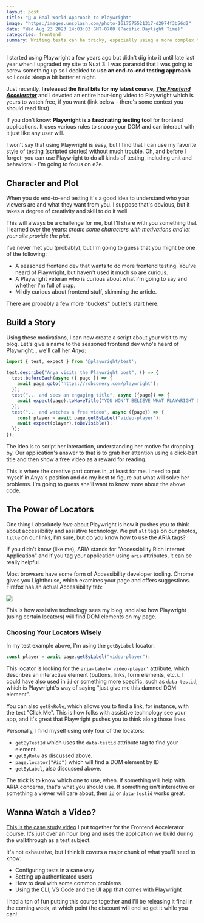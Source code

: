 ```yaml
---
layout: post
title: "🤖 A Real World Approach to Playwright"
image: "https:/images.unsplash.com/photo-1617575521317-d2974f3b56d2"
date: "Wed Aug 23 2023 14:03:03 GMT-0700 (Pacific Daylight Time)"
categories: frontend
summary: Writing tests can be tricky, especially using a more complex tool like Playwright. I took some time and dug in over the last year and I'm happy I did.      
---
```


I started using Playwright a few years ago but didn't dig into it until late last year when I upgraded my site to Nuxt 3\. I was paranoid that I was going to screw something up so I decided to **use an end-to-end testing approach** so I could sleep a bit better at night.

Just recently, **I released the final bits for my latest course, [_The Frontend Accelerator_](//frontend-accelerator/)** and I devoted an entire hour-long video to Playwright which is yours to watch free, if you want (link below - there's some context you should read first). 

If you don't know: **Playwright is a fascinating testing tool** for frontend applications. It uses various rules to snoop your DOM and can interact with it just like any user will.

I won't say that using Playwright is easy, but I find that I can use my favorite style of testing (scripted stories) without much trouble. Oh, and before I forget: you can use Playwright to do all kinds of testing, including unit and behavioral - I'm going to focus on e2e.

## Character and Plot

When you do end-to-end testing it's a good idea to understand who your viewers are and what they want from you. I suppose that's obvious, but it takes a degree of creativity and skill to do it well. 

This will always be a challenge for me, but I'll share with you something that I learned over the years: _create some characters with motivations and let your site provide the plot_.

I've never met you (probably), but I'm going to guess that you might be one of the following:

* A seasoned frontend dev that wants to do more frontend testing. You've heard of Playwright, but haven't used it much so are curious.
* A Playwright veteran who is curious about what I'm going to say and whether I'm full of crap.
* Mildly curious about frontend stuff, skimming the article.

There are probably a few more "buckets" but let's start here.

## Build a Story

Using these motivations, I can now create a script about your visit to my blog. Let's give a name to the seasoned frontend dev who's heard of Playwright... we'll call her _Anya_:

```js
import { test, expect } from '@playwright/test';

test.describe("Anya visits the Playwright post", () => {
  test.beforeEach(async ({ page }) => {
    await page.goto('https://robconery.com/playwright');
  });
  test("... and sees an engaging title", async ({page}) => {
    await expect(page).toHaveTitle("YOU WON'T BELIEVE WHAT PLAYWRIGHT DOES TO YOUR CODE")
  });
  test("... and watches a free video", async ({page}) => {
    const player = await page.getByLabel("video-player");
    await expect(player).toBeVisible();
  });
});

```

The idea is to script her interaction, understanding her motive for dropping by. Our application's answer to that is to grab her attention using a click-bait title and then show a free video as a reward for reading.

This is where the creative part comes in, at least for me. I need to put myself in Anya's position and do my best to figure out what will solve her problems. I'm going to guess she'll want to know more about the above code.

## The Power of Locators

One thing I absolutely _love_ about Playwright is how it pushes you to think about accessibility and assistive technology. We put `alt` tags on our photos, `title` on our links, I'm sure, but do you know how to use the ARIA tags?

If you didn't know (like me), ARIA stands for "Accessibility Rich Internet Application" and if you tag your application using `aria` attributes, it can be really helpful.

Most browsers have some form of Accessibility developer tooling. Chrome gives you Lighthouse, which examines your page and offers suggestions. Firefox has an actual Accessibility tab:

![](https://blog.bigmachine.io/img/2023/08/screenshot_121.jpg)

This is how assistive technology sees my blog, and also how Playwright (using certain locators) will find DOM elements on my page.

### Choosing Your Locators Wisely

In my test example above, I'm using the `getByLabel` locator:

```js
const player = await page.getByLabel("video-player");

```

This locator is looking for the `aria-label='video-player'` attribute, which describes an interactive element (buttons, links, form elements, etc.). I could have also used in `id` or something more specific, such as `data-testid`, which is Playwright's way of saying "just give me this damned DOM element".

You can also `getByRole`, which allows you to find a link, for instance, with the text "Click Me". This is how folks with assistive technology see your app, and it's great that Playwright pushes you to think along those lines.

Personally, I find myself using only four of the locators:

* `getByTestId` which uses the `data-testid` attribute tag to find your element.
* `getByRole` as discussed above.
* `page.locator("#id")` which will find a DOM element by ID
* `getByLabel`, also discussed above.

The trick is to know which one to use, when. If something will help with ARIA concerns, that's what you should use. If something isn't interactive or something a viewer will care about, then `id` or `data-testid` works great.

## Wanna Watch a Video?

[This is the case study video](https://app.bigmachine.io/courses/accelerator/playwright) I put together for the Frontend Accelerator course. It's just over an hour long and uses the application we build during the walkthrough as a test subject.

It's not exhaustive, but I think it covers a major chunk of what you'll need to know:

* Configuring tests in a sane way
* Setting up authenticated users
* How to deal with some common problems
* Using the CLI, VS Code and the UI app that comes with Playwright

I had a ton of fun putting this course together and I'll be releasing it final in the coming week, at which point the discount will end so get it while you can!